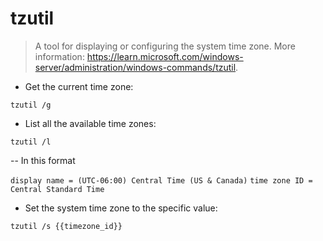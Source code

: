 # tzutil

> A tool for displaying or configuring the system time zone.
> More information: <https://learn.microsoft.com/windows-server/administration/windows-commands/tzutil>.

- Get the current time zone:

`tzutil /g`

- List all the available time zones:

`tzutil /l`

-- In this format

`display name = (UTC-06:00) Central Time (US & Canada)`
`time zone ID = Central Standard Time`

- Set the system time zone to the specific value:

`tzutil /s {{timezone_id}}`
